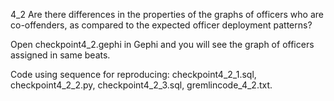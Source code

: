 4_2 Are there differences in the properties of the graphs of officers who are co-offenders, as compared to the expected officer deployment patterns?

Open checkpoint4_2.gephi in Gephi and you will see the graph of officers assigned in same beats.

Code using sequence for reproducing: checkpoint4_2_1.sql, checkpoint4_2_2.py, checkpoint4_2_3.sql, gremlincode_4_2.txt.
